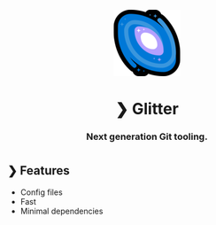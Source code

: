 <p align="center">
  <img src="./assets/galaxy.png" alt="Git-Glitter" />
</p>
<h1 align="center">❯ Glitter</h1>
<h3 align="center">
Next generation <b>Git</b> tooling.
<h3>
<h1></h1>

## ❯ Features
- Config files
- Fast
- Minimal dependencies